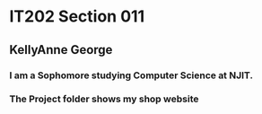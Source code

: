 # IT202 Section 011
## KellyAnne George
### I am a Sophomore studying Computer Science at NJIT.
### The Project folder shows my shop website 
